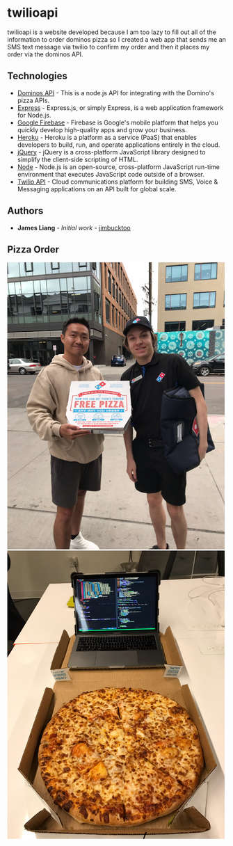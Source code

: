 # twilioapi

twilioapi is a website developed because I am too lazy to fill out all of the information to order dominos pizza so I created a web app that sends me an SMS text message via twilio to confirm my order and then it places my order via the dominos API.

## Technologies


* [Dominos API](https://www.npmjs.com/package/dominos) - This is a node.js API for integrating with the Domino's pizza APIs.
* [Express](https://http://expressjs.com/) - Express.js, or simply Express, is a web application framework for Node.js.
* [Google Firebase](https://firebase.google.com/) - Firebase is Google's mobile platform that helps you quickly develop high-quality apps and grow your business.
* [Heroku](https://heroku.com/) - Heroku is a platform as a service (PaaS) that enables developers to build, run, and operate applications entirely in the cloud.
* [jQuery](https://developers.google.com/speed/libraries/#jquery) - jQuery is a cross-platform JavaScript library designed to simplify the client-side scripting of HTML.
* [Node](https://nodejs.org/en/) - Node.js is an open-source, cross-platform JavaScript run-time environment that executes JavaScript code outside of a browser.
* [Twilio API](https://www.npmjs.com/package/twilio) - Cloud communications platform for building SMS, Voice & Messaging applications on an API built for global scale. 

## Authors

* **James Liang** - *Initial work* - [jimbucktoo](https://github.com/jimbucktoo/)

## Pizza Order

<img src="https://github.com/jimbucktoo/twilioapi/blob/master/pizzaGuy.PNG" width="500">
<img src="https://github.com/jimbucktoo/twilioapi/blob/master/pizza.PNG" width="500">
